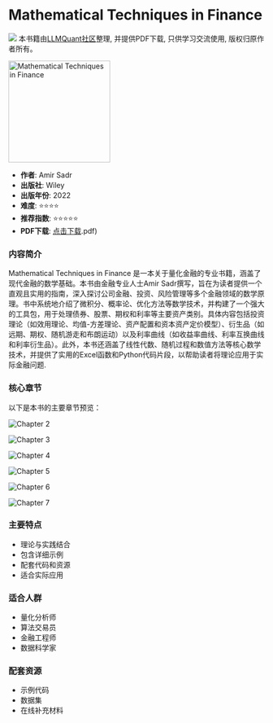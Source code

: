 # Mathematical Techniques in Finance

![](https://fastly.jsdelivr.net/gh/bucketio/img3@main/2024/09/04/1725464231869-e0b2f727-2a0f-4270-bf6c-31ddc350426a.gif)
本书籍由[LLMQuant社区](https://llmquant.com/)整理, 并提供PDF下载, 只供学习交流使用, 版权归原作者所有。

<img src="1.png" alt="Mathematical Techniques in Finance" width="200"/>

- **作者**: Amir Sadr
- **出版社**: Wiley
- **出版年份**: 2022
- **难度**: ⭐⭐⭐⭐
- **推荐指数**: ⭐⭐⭐⭐⭐
- **PDF下载**: [点击下载](https://quant-wiki.com/pdf/%2520Mathematical%2520Techniques%2520in%2520Finance_%2520An%2520Introduction%2520%282022%252C%2520Wiley.pdf).pdf)

### 内容简介

Mathematical Techniques in Finance 是一本关于量化金融的专业书籍，涵盖了现代金融的数学基础。本书由金融专业人士Amir Sadr撰写，旨在为读者提供一个直观且实用的指南，深入探讨公司金融、投资、风险管理等多个金融领域的数学原理。书中系统地介绍了微积分、概率论、优化方法等数学技术，并构建了一个强大的工具包，用于处理债券、股票、期权和利率等主要资产类别。具体内容包括投资理论（如效用理论、均值-方差理论、资产配置和资本资产定价模型）、衍生品（如远期、期权、随机游走和布朗运动）以及利率曲线（如收益率曲线、利率互换曲线和利率衍生品）。此外，本书还涵盖了线性代数、随机过程和数值方法等核心数学技术，并提供了实用的Excel函数和Python代码片段，以帮助读者将理论应用于实际金融问题.

### 核心章节

以下是本书的主要章节预览：

![Chapter 2](2.png)

![Chapter 3](3.png)

![Chapter 4](4.png)

![Chapter 5](5.png)

![Chapter 6](6.png)

![Chapter 7](7.png)

### 主要特点

- 理论与实践结合
- 包含详细示例
- 配套代码和资源
- 适合实际应用

### 适合人群

- 量化分析师
- 算法交易员
- 金融工程师
- 数据科学家

### 配套资源

- 示例代码
- 数据集
- 在线补充材料